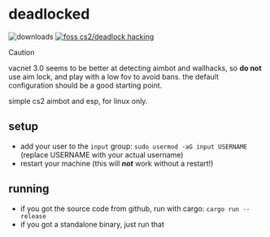 # deadlocked

![downloads](https://img.shields.io/github/downloads/avitran0/deadlocked/total?color=blue) [![foss cs2/deadlock hacking](https://badgen.net/discord/members/eXjG4Ar9Sx)](https://discord.gg/eXjG4Ar9Sx)

> [!CAUTION]
> vacnet 3.0 seems to be better at detecting aimbot and wallhacks, so **do not** use aim lock, and play with a low fov to avoid bans. the default configuration should be a good starting point.

simple cs2 aimbot and esp, for linux only.

## setup

- add your user to the `input` group: `sudo usermod -aG input USERNAME` (replace USERNAME with your actual username)
- restart your machine (this will **_not_** work without a restart!)

## running

- if you got the source code from github, run with cargo: `cargo run --release`
- if you got a standalone binary, just run that
